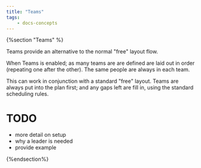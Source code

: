 ```yaml
---
title: "Teams"
tags: 
    - docs-concepts
---
```

{%section "Teams" %}

Teams provide an alternative to the normal "free" layout flow. 

When Teams is enabled; as many teams are are defined are laid out in order (repeating one after the other). The same people are always in each team.

This can work in conjunction with a standard "free" layout. Teams are always put into the plan first; and any gaps left are fill in, using the standard scheduling rules. 


# TODO
- more detail on setup
- why a leader is needed
- provide example

{%endsection%}
